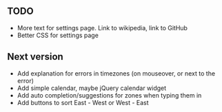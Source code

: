 ## TODO
* More text for settings page. Link to wikipedia, link to GitHub
* Better CSS for settings page

## Next version
* Add explanation for errors in timezones (on mouseover, or next to the error)
* Add simple calendar, maybe jQuery calendar widget
* Add auto completion/suggestions for zones when typing them in
* Add buttons to sort East - West or West - East
